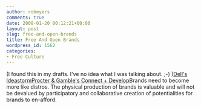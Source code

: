 ```yaml
---
author: robmyers
comments: true
date: 2008-01-20 00:12:21+00:00
layout: post
slug: free-and-open-brands
title: Free And Open Brands
wordpress_id: 1562
categories:
- Free Culture
---
```


(I found this in my drafts. I've no idea what I was talking about. ;-) )[Dell's Ideastorm](http://www.ideastorm.com/)[Procter & Gamble's Connect + Develop](https://secure3.verticali.net/pg-connection-portal/ctx/noauth/PortalHome.do)Brands need to become more like distros. The physical production of brands is valuable and will not be devalued by participatory and collaborative creation of potentialities for brands to en-afford.

